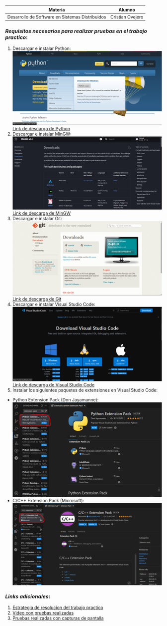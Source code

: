 | Materia | Alumno |
| ---------- | ---------- |
| Desarrollo de Software en Sistemas Distribuidos   | Cristian Ovejero   |


### ___Requisitos necesarios para realizar pruebas en el trabajo practico___:
1. Descargar e instalar Python:
![Descargar e instalar Python](img/descarga_python.png "Descargar e instalar Python")
[Link de descarga de Python](https://www.python.org/downloads/)
2. Descargar e instalar MinGW:
![Descargar e instalar MinGW](img/descarga_MinGW.png "Descargar e instalar MinGW")
[Link de descarga de MinGW](https://www.mingw-w64.org/downloads/)
3. Descargar e instalar Git:
![Descargar e instalar Git](img/descarga_git.png "Descargar e instalar Git")
[Link de descarga de Git](https://git-scm.com/downloads)
4. Descargar e instalar Visual Studio Code:
![Descargar e instalar VsCode](img/descarga_vscode.png "Descargar e instalar VsCode")
[Link de descarga de Visual Studio Code](https://code.visualstudio.com/download)
5. Instalar los siguientes paquetes de extensiones en Visual Studio Code:
* Python Extension Pack (Don Jayamanne):
![Python Extension Pack](img/extension_pack_python.png "Python Extension Pack")
* C/C++ Extension Pack (Microsoft):
![C/C++ Extension Pack](img/extension_pack_C_C++.png "C/C++ Extension Pack")


### ___Links adicionales___:
1. [Estrategia de resolucion del trabajo practico](https://drive.google.com/drive/folders/1QXDNYs5_3UzR48Q8YUFM7M6KVptiZl8m?usp=sharing)
2. [Video con pruebas realizadas](https://youtu.be/q9pPhZXkHyA)
3. [Pruebas realizadas con capturas de pantalla](https://drive.google.com/drive/folders/1QXDNYs5_3UzR48Q8YUFM7M6KVptiZl8m?usp=sharing)